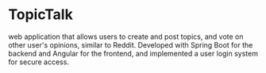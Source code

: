 # TopicTalk
web application that allows users to create and post topics, and vote on other user's opinions, similar to Reddit. Developed with Spring Boot for the backend and Angular for the frontend, and implemented a user login system for secure access.
